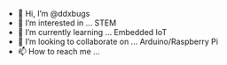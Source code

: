 - 👋 Hi, I’m @ddxbugs
- 👀 I’m interested in ... STEM
- 🌱 I’m currently learning ... Embedded IoT
- 💞️ I’m looking to collaborate on ... Arduino/Raspberry Pi
- 📫 How to reach me ... 

<!---
ddxbugs/ddxbugs is a ✨ special ✨ repository because its `README.md` (this file) appears on your GitHub profile.
You can click the Preview link to take a look at your changes.
--->
